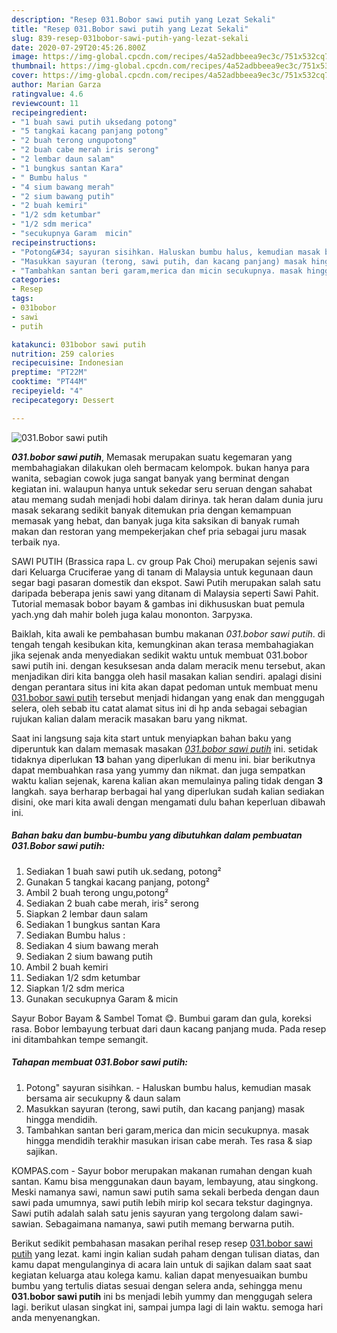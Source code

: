 ```yaml
---
description: "Resep 031.Bobor sawi putih yang Lezat Sekali"
title: "Resep 031.Bobor sawi putih yang Lezat Sekali"
slug: 839-resep-031bobor-sawi-putih-yang-lezat-sekali
date: 2020-07-29T20:45:26.800Z
image: https://img-global.cpcdn.com/recipes/4a52adbbeea9ec3c/751x532cq70/031bobor-sawi-putih-foto-resep-utama.jpg
thumbnail: https://img-global.cpcdn.com/recipes/4a52adbbeea9ec3c/751x532cq70/031bobor-sawi-putih-foto-resep-utama.jpg
cover: https://img-global.cpcdn.com/recipes/4a52adbbeea9ec3c/751x532cq70/031bobor-sawi-putih-foto-resep-utama.jpg
author: Marian Garza
ratingvalue: 4.6
reviewcount: 11
recipeingredient:
- "1 buah sawi putih uksedang potong"
- "5 tangkai kacang panjang potong"
- "2 buah terong ungupotong"
- "2 buah cabe merah iris serong"
- "2 lembar daun salam"
- "1 bungkus santan Kara"
- " Bumbu halus "
- "4 sium bawang merah"
- "2 sium bawang putih"
- "2 buah kemiri"
- "1/2 sdm ketumbar"
- "1/2 sdm merica"
- "secukupnya Garam  micin"
recipeinstructions:
- "Potong&#34; sayuran sisihkan. Haluskan bumbu halus, kemudian masak bersama air secukupny &amp; daun salam"
- "Masukkan sayuran (terong, sawi putih, dan kacang panjang) masak hingga mendidih."
- "Tambahkan santan beri garam,merica dan micin secukupnya. masak hingga mendidih terakhir masukan irisan cabe merah. Tes rasa &amp; siap sajikan."
categories:
- Resep
tags:
- 031bobor
- sawi
- putih

katakunci: 031bobor sawi putih 
nutrition: 259 calories
recipecuisine: Indonesian
preptime: "PT22M"
cooktime: "PT44M"
recipeyield: "4"
recipecategory: Dessert

---
```



![031.Bobor sawi putih](https://img-global.cpcdn.com/recipes/4a52adbbeea9ec3c/751x532cq70/031bobor-sawi-putih-foto-resep-utama.jpg)

<b><i>031.bobor sawi putih</i></b>, Memasak merupakan suatu kegemaran yang membahagiakan dilakukan oleh bermacam kelompok. bukan hanya para wanita, sebagian cowok juga sangat banyak yang berminat dengan kegiatan ini. walaupun hanya untuk sekedar seru seruan dengan sahabat atau memang sudah menjadi hobi dalam dirinya. tak heran dalam dunia juru masak sekarang sedikit banyak ditemukan pria dengan kemampuan memasak yang hebat, dan banyak juga kita saksikan di banyak rumah makan dan restoran yang mempekerjakan chef pria sebagai juru masak terbaik nya.

SAWI PUTIH (Brassica rapa L. cv group Pak Choi) merupakan sejenis sawi dari Keluarga Cruciferae yang di tanam di Malaysia untuk kegunaan daun segar bagi pasaran domestik dan ekspot. Sawi Putih merupakan salah satu daripada beberapa jenis sawi yang ditanam di Malaysia seperti Sawi Pahit. Tutorial memasak bobor bayam &amp; gambas ini dikhususkan buat pemula yach.yng dah mahir boleh juga kalau mononton. Загрузка.

Baiklah, kita awali ke pembahasan bumbu makanan <i>031.bobor sawi putih</i>. di tengah tengah kesibukan kita, kemungkinan akan terasa membahagiakan jika sejenak anda menyediakan sedikit waktu untuk membuat 031.bobor sawi putih ini. dengan kesuksesan anda dalam meracik menu tersebut, akan menjadikan diri kita bangga oleh hasil masakan kalian sendiri. apalagi disini dengan perantara situs ini kita akan dapat pedoman untuk membuat menu <u>031.bobor sawi putih</u> tersebut menjadi hidangan yang enak dan menggugah selera, oleh sebab itu catat alamat situs ini di hp anda sebagai sebagian rujukan kalian dalam meracik masakan baru yang nikmat.


Saat ini langsung saja kita start untuk menyiapkan bahan baku yang diperuntuk kan dalam memasak masakan <u><i>031.bobor sawi putih</i></u> ini. setidak tidaknya diperlukan <b>13</b> bahan yang diperlukan di menu ini. biar berikutnya dapat membuahkan rasa yang yummy dan nikmat. dan juga sempatkan waktu kalian sejenak, karena kalian akan memulainya paling tidak dengan <b>3</b> langkah. saya berharap berbagai hal yang diperlukan sudah kalian sediakan disini, oke mari kita awali dengan mengamati dulu bahan keperluan dibawah ini.

<!--inarticleads1-->

##### Bahan baku dan bumbu-bumbu yang dibutuhkan dalam pembuatan 031.Bobor sawi putih:

1. Sediakan 1 buah sawi putih uk.sedang, potong²
1. Gunakan 5 tangkai kacang panjang, potong²
1. Ambil 2 buah terong ungu,potong²
1. Sediakan 2 buah cabe merah, iris² serong
1. Siapkan 2 lembar daun salam
1. Sediakan 1 bungkus santan Kara
1. Sediakan  Bumbu halus :
1. Sediakan 4 sium bawang merah
1. Sediakan 2 sium bawang putih
1. Ambil 2 buah kemiri
1. Sediakan 1/2 sdm ketumbar
1. Siapkan 1/2 sdm merica
1. Gunakan secukupnya Garam &amp; micin


Sayur Bobor Bayam &amp; Sambel Tomat 😋. Bumbui garam dan gula, koreksi rasa. Bobor lembayung terbuat dari daun kacang panjang muda. Pada resep ini ditambahkan tempe semangit. 

<!--inarticleads2-->

##### Tahapan membuat 031.Bobor sawi putih:

1. Potong&#34; sayuran sisihkan. - Haluskan bumbu halus, kemudian masak bersama air secukupny &amp; daun salam
1. Masukkan sayuran (terong, sawi putih, dan kacang panjang) masak hingga mendidih.
1. Tambahkan santan beri garam,merica dan micin secukupnya. masak hingga mendidih terakhir masukan irisan cabe merah. Tes rasa &amp; siap sajikan.


KOMPAS.com - Sayur bobor merupakan makanan rumahan dengan kuah santan. Kamu bisa menggunakan daun bayam, lembayung, atau singkong. Meski namanya sawi, namun sawi putih sama sekali berbeda dengan daun sawi pada umumnya, sawi putih lebih mirip kol secara tekstur dagingnya. Sawi putih adalah salah satu jenis sayuran yang tergolong dalam sawi-sawian. Sebagaimana namanya, sawi putih memang berwarna putih. 

Berikut sedikit pembahasan masakan perihal resep resep <u>031.bobor sawi putih</u> yang lezat. kami ingin kalian sudah paham dengan tulisan diatas, dan kamu dapat mengulanginya di acara lain untuk di sajikan dalam saat saat kegiatan keluarga atau kolega kamu. kalian dapat menyesuaikan bumbu bumbu yang tertulis diatas sesuai dengan selera anda, sehingga menu <b>031.bobor sawi putih</b> ini bs menjadi lebih yummy dan menggugah selera lagi. berikut ulasan singkat ini, sampai jumpa lagi di lain waktu. semoga hari anda menyenangkan.
